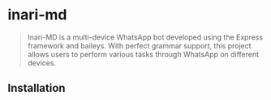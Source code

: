 # inari-md

> Inari-MD is a multi-device WhatsApp bot developed using the Express framework and baileys. With perfect grammar support, this project allows users to perform various tasks through WhatsApp on different devices.

## Installation

